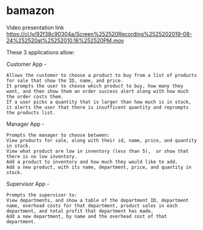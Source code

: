 # bamazon

Video presentation link
https://cl.ly/92f38c90304a/Screen%252520Recording%2525202019-08-24%252520at%25252010.18%252520PM.mov

These 3 applications allow:



Customer App - 

    Allows the customer to choose a product to buy from a list of products for sale that show the ID, name, and price.
    It prompts the user to choose which product to buy, how many they want, and then show them an order success alert along with how much the order costs them. 
    If a user picks a quantity that is larger than how much is in stock, it alerts the user that there is insufficent quantity and reprompts the products list.
    
    
    
Manager App - 

    Prompts the manager to choose between:
    View products for sale, along with their id, name, price, and quantity in stock.
    View what product are low in inventory (less than 5),  or show that there is no low inventory.
    Add a product to inventory and how much they would like to add.
    Add a new product, with its name, department, price, and quantity in stock.
    
    
    
Supervisor App -

    Prompts the supervisor to:
    View departments, and show a table of the department ID, department name, overhead costs for that department, product sales in each department, and total profit that department has made.
    Add a new department, by name and the overhead cost of that department.
